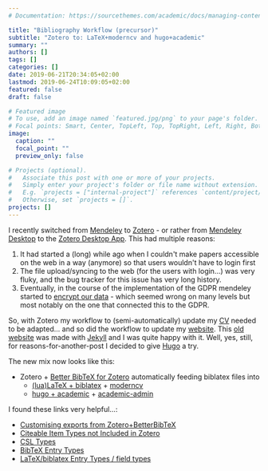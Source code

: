 ```yaml
---
# Documentation: https://sourcethemes.com/academic/docs/managing-content/

title: "Bibliography Workflow (precursor)"
subtitle: "Zotero to: LaTeX+moderncv and hugo+academic"
summary: ""
authors: []
tags: []
categories: []
date: 2019-06-21T20:34:05+02:00
lastmod: 2019-06-24T10:09:05+02:00
featured: false
draft: false

# Featured image
# To use, add an image named `featured.jpg/png` to your page's folder.
# Focal points: Smart, Center, TopLeft, Top, TopRight, Left, Right, BottomLeft, Bottom, BottomRight.
image:
  caption: ""
  focal_point: ""
  preview_only: false

# Projects (optional).
#   Associate this post with one or more of your projects.
#   Simply enter your project's folder or file name without extension.
#   E.g. `projects = ["internal-project"]` references `content/project/deep-learning/index.md`.
#   Otherwise, set `projects = []`.
projects: []
---
```


I recently switched from [Mendeley](https://www.mendeley.com) to [Zotero](https://www.zotero.org) - or rather from [Mendeley Desktop](https://www.mendeley.com/download-desktop/) to the [Zotero Desktop App](https://www.zotero.org/download/). 
This had multiple reasons: 

1. It had started a (long) while ago when I couldn't make papers accessible on the web in a way (anymore) so that users wouldn't have to login first
2. The file upload/syncing to the web (for the users with login...) was very fluky, and the bug tracker for this issue has very long history. 
3. Eventually, in the course of the implementation of the GDPR mendeley started to [encrypt our data](https://eighty-twenty.org/2018/06/13/mendeley-encrypted-db) - which seemed wrong on many levels but most notably on the one that connected this to the GDPR.

So, with Zotero my workflow to (semi-automatically) update my [CV](https://github.com/iiegn/pub/tree/master/CV) needed to be adapted... and so did the workflow to update my [website](https:/iiegn.eu).
This [old website](https://github.com/iiegn/iiegn.eu-jekyll-site) was made with [Jekyll](https://jekyllrb.com/) and I was quite happy with it.
Well, yes, still, for reasons-for-another-post I decided to give [Hugo](https://gohugo.io/) a try.

The new mix now looks like this:

- Zotero + [Better BibTeX for Zotero](https://retorque.re/zotero-better-bibtex/) automatically feeding biblatex files into
  - [(lua)LaTeX + biblatex](https://github.com/iiegn/pub/tree/master/CV) + [moderncv](https://ctan.org/pkg/moderncv)
  - [hugo + academic](http://github.com/iiegn/iiegn.eu-academic-kickstart-site/) + [academic-admin](https://github.com/iiegn/academic-admin)

I found these links very helpful...:

- [Customising exports from Zotero+BetterBibTeX](https://retorque.re/zotero-better-bibtex/customized-exports/)
- [Citeable Item Types not Included in Zotero](https://www.zotero.org/support/kb/item_types_and_fields#citeable_item_types_not_included_in_zotero)
- [CSL Types](http://docs.citationstyles.org/en/1.0.1/specification.html#appendix-iii-types)
- [BibTeX Entry Types](https://nwalsh.com/tex/texhelp/bibtx-7.html)
- [LaTeX/biblatex Entry Types / field types](https://en.wikibooks.org/wiki/LaTeX/Bibliography_Management#biblatex)
